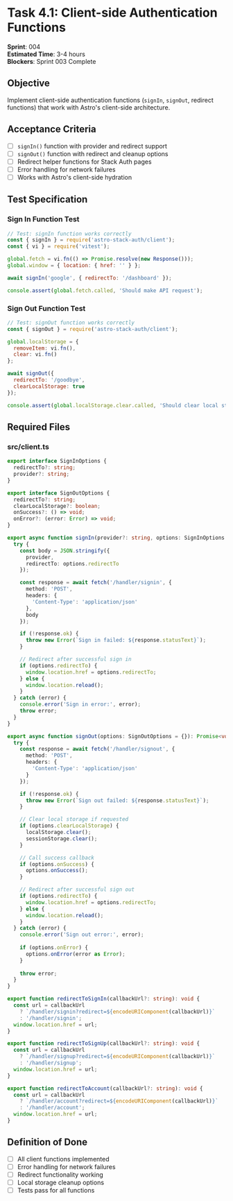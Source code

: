 # Task 4.1: Client-side Authentication Functions

**Sprint**: 004  
**Estimated Time**: 3-4 hours  
**Blockers**: Sprint 003 Complete

## Objective

Implement client-side authentication functions (`signIn`, `signOut`, redirect functions) that work with Astro's client-side architecture.

## Acceptance Criteria

- [ ] `signIn()` function with provider and redirect support
- [ ] `signOut()` function with redirect and cleanup options
- [ ] Redirect helper functions for Stack Auth pages
- [ ] Error handling for network failures
- [ ] Works with Astro's client-side hydration

## Test Specification

### Sign In Function Test

```javascript
// Test: signIn function works correctly
const { signIn } = require('astro-stack-auth/client');
const { vi } = require('vitest');

global.fetch = vi.fn(() => Promise.resolve(new Response()));
global.window = { location: { href: '' } };

await signIn('google', { redirectTo: '/dashboard' });

console.assert(global.fetch.called, 'Should make API request');
```

### Sign Out Function Test

```javascript
// Test: signOut function works correctly
const { signOut } = require('astro-stack-auth/client');

global.localStorage = {
  removeItem: vi.fn(),
  clear: vi.fn()
};

await signOut({ 
  redirectTo: '/goodbye',
  clearLocalStorage: true 
});

console.assert(global.localStorage.clear.called, 'Should clear local storage');
```

## Required Files

### src/client.ts
```typescript
export interface SignInOptions {
  redirectTo?: string;
  provider?: string;
}

export interface SignOutOptions {
  redirectTo?: string;
  clearLocalStorage?: boolean;
  onSuccess?: () => void;
  onError?: (error: Error) => void;
}

export async function signIn(provider?: string, options: SignInOptions = {}): Promise<void> {
  try {
    const body = JSON.stringify({
      provider,
      redirectTo: options.redirectTo
    });

    const response = await fetch('/handler/signin', {
      method: 'POST',
      headers: {
        'Content-Type': 'application/json'
      },
      body
    });

    if (!response.ok) {
      throw new Error(`Sign in failed: ${response.statusText}`);
    }

    // Redirect after successful sign in
    if (options.redirectTo) {
      window.location.href = options.redirectTo;
    } else {
      window.location.reload();
    }
  } catch (error) {
    console.error('Sign in error:', error);
    throw error;
  }
}

export async function signOut(options: SignOutOptions = {}): Promise<void> {
  try {
    const response = await fetch('/handler/signout', {
      method: 'POST',
      headers: {
        'Content-Type': 'application/json'
      }
    });

    if (!response.ok) {
      throw new Error(`Sign out failed: ${response.statusText}`);
    }

    // Clear local storage if requested
    if (options.clearLocalStorage) {
      localStorage.clear();
      sessionStorage.clear();
    }

    // Call success callback
    if (options.onSuccess) {
      options.onSuccess();
    }

    // Redirect after successful sign out
    if (options.redirectTo) {
      window.location.href = options.redirectTo;
    } else {
      window.location.reload();
    }
  } catch (error) {
    console.error('Sign out error:', error);
    
    if (options.onError) {
      options.onError(error as Error);
    }
    
    throw error;
  }
}

export function redirectToSignIn(callbackUrl?: string): void {
  const url = callbackUrl 
    ? `/handler/signin?redirect=${encodeURIComponent(callbackUrl)}`
    : '/handler/signin';
  window.location.href = url;
}

export function redirectToSignUp(callbackUrl?: string): void {
  const url = callbackUrl
    ? `/handler/signup?redirect=${encodeURIComponent(callbackUrl)}`
    : '/handler/signup';
  window.location.href = url;
}

export function redirectToAccount(callbackUrl?: string): void {
  const url = callbackUrl
    ? `/handler/account?redirect=${encodeURIComponent(callbackUrl)}`
    : '/handler/account';
  window.location.href = url;
}
```

## Definition of Done

- [ ] All client functions implemented
- [ ] Error handling for network failures
- [ ] Redirect functionality working
- [ ] Local storage cleanup options
- [ ] Tests pass for all functions